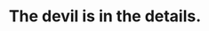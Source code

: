 ---
# 主页的配置
layout: myHome # 自定义主页
heroImage: /hero.svg
actionText: 欢迎进入 →
actionLink: /blog/
title: The devil is in the details.

# 是否启用默认主题的主页
# home: true
# heroImage: /hero.svg
# actionText: Welcome →
# actionLink: /zh/guide/
# features:
# - title: 简洁至上
#   details: 以 Markdown 为中心的项目结构，以最少的配置帮助你专注于写作。
# - title: Vue驱动
#   details: 享受 Vue + webpack 的开发体验，在 Markdown 中使用 Vue 组件，同时可以使用 Vue 来开发自定义主题。
# - title: 高性能
#   details: VuePress 为每个页面预渲染生成静态的 HTML，同时在页面被加载的时候，将作为 SPA 运行。
# footer: MIT Licensed | Copyright © 2018-present Evan You
---